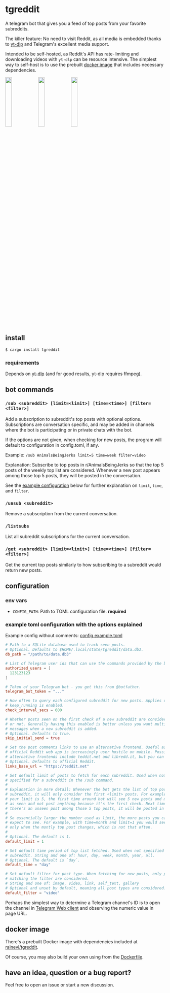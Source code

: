 # tgreddit

A telegram bot that gives you a feed of top posts from your favorite subreddits.

The killer feature: No need to visit Reddit, as all media is embedded thanks to
[yt-dlp][yt-dlp] and Telegram's excellent media support.

Intended to be self-hosted, as Reddit's API has rate-limiting and downloading
videos with `yt-dlp` can be resource intensive. The simplest way to self-host is
to use the prebuilt [docker image](#docker-image) that includes necessary
dependencies.

<img align=left src="https://user-images.githubusercontent.com/11027/178097057-83b27933-9876-405a-b151-a148960819df.jpeg" width=20% height=20%>
<img align=left src="https://user-images.githubusercontent.com/11027/178096986-5f651336-8208-4c40-9c41-58c95173b24d.jpeg" width=20% height=20%>
<img src="https://user-images.githubusercontent.com/11027/178099572-e55c7f3c-986b-4804-8540-1004b36950df.jpeg" width=20% height=20%>

## install

```sh
$ cargo install tgreddit
```

### requirements

Depends on [yt-dlp][yt-dlp] (and for good results, yt-dlp requires ffmpeg).

## bot commands

### `/sub <subreddit> [limit=<limit>] [time=<time>] [filter=<filter>]`

Add a subscription to subreddit's top posts with optional options. Subscriptions
are conversation specific, and may be added in channels where the bot is
participating or in private chats with the bot.

If the options are not given, when checking for new posts, the program will
default to configuration in config.toml, if any.

Example: `/sub AnimalsBeingJerks limit=5 time=week filter=video`

Explanation: Subscribe to top posts in r/AnimalsBeingJerks so that the top 5
posts of the weekly top list are considered. Whenever a new post appears among
those top 5 posts, they will be posted in the conversation.

See the
[example configuration](#example-toml-configuration-with-the-options-explained)
below for further explanation on `limit`, `time`, and `filter`.

### `/unsub <subreddit>`

Remove a subscription from the current conversation.

### `/listsubs`

List all subreddit subscriptions for the current conversation.

### `/get <subreddit> [limit=<limit>] [time=<time>] [filter=<filter>]`

Get the current top posts similarly to how subscribing to a subreddit would
return new posts.

## configuration

### env vars

- `CONFIG_PATH`: Path to TOML configuration file. **required**

### example toml configuration with the options explained

Example config without comments:
[config.example.toml](https://raw.githubusercontent.com/raine/tgreddit/master/config.example.toml)

```toml
# Path to a SQLite database used to track seen posts.
# Optional. Defaults to $HOME/.local/state/tgreddit/data.db3.
db_path = "/path/to/data.db3"

# List of Telegram user ids that can use the commands provided by the bot.
authorized_users = [
  123123123
]

# Token of your Telegram bot - you get this from @botfather.
telegram_bot_token = "..."

# How often to query each configured subreddit for new posts. Applies only if
# keep_running is enabled.
check_interval_secs = 600

# Whether posts seen on the first check of a new subreddit are considered new
# or not. Generally having this enabled is better unless you want multiple new
# messages when a new subreddit is added.
# Optional. Defaults to true.
skip_initial_send = true

# Set the post comments links to use an alternative frontend. Useful as the
# official Reddit web app is increasingly user hostile on mobile. Possible
# alternative frontends include teddit.net and libredd.it, but you can use any.
# Optional. Defaults to official Reddit.
links_base_url = "https://teddit.net"

# Set default limit of posts to fetch for each subreddit. Used when not
# specified for a subreddit in the /sub command.
#
# Explanation in more detail: Whenever the bot gets the list of top posts for a
# subreddit, it will only consider the first <limit> posts. For example, if
# your limit is 5, the first time around bot will see 5 new posts and mark those
# as seen and not post anything because it's the first check. Next time around, if
# there's an unseen post among those 5 top posts, it will be posted in Telegram.
#
# So essentially larger the number used as limit, the more posts you can
# expect to see. For example, with time=month and limit=1 you would see a new post
# only when the montly top post changes, which is not that often.
#
# Optional. The default is 1.
default_limit = 1

# Set default time period of top list fetched. Used when not specified for a
# subreddit. String and one of: hour, day, week, month, year, all.
# Optional. The default is `day`.
default_time = "day"

# Set default filter for post type. When fetching for new posts, only posts
# matching the filter are considered.
# String and one of: image, video, link, self_text, gallery
# Optional and unset by default, meaning all post types are considered.
default_filter = "video"
```

Perhaps the simplest way to determine a Telegram channel's ID is to open the
channel in [Telegram Web client][telegram-web] and observing the numeric value
in page URL.

## docker image

There's a prebuilt Docker image with dependencies included at
[rainevi/tgreddit](https://hub.docker.com/repository/docker/rainevi/tgreddit).

Of course, you may also build your own using from the
[Dockerfile](https://raw.githubusercontent.com/raine/tgreddit/master/Dockerfile).

## have an idea, question or a bug report?

Feel free to open an issue or start a new discussion.

[yt-dlp]: https://github.com/yt-dlp/yt-dlp
[telegram-web]: https://web.telegram.org/
